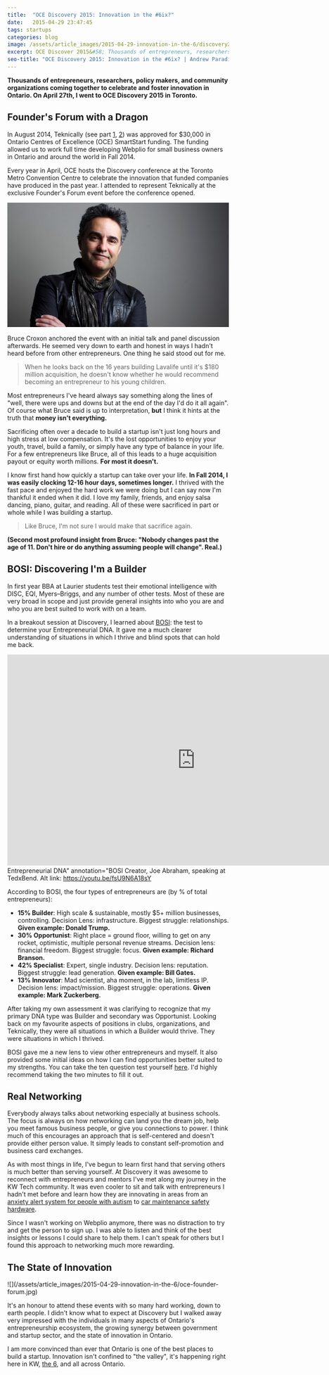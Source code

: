 ```yaml
---
title:  "OCE Discovery 2015: Innovation in the #6ix?"
date:   2015-04-29 23:47:45
tags: startups
categories: blog
image: /assets/article_images/2015-04-29-innovation-in-the-6/discovery2015.jpg
excerpt: OCE Discover 2015&#58; Thousands of entrepreneurs, researchers, policy makers, & community organizations together to celebrate and foster innovation in Ontario.
seo-title: "OCE Discovery 2015: Innovation in the #6ix? | Andrew Paradi"
---
```


**Thousands of entrepreneurs, researchers, policy makers, and community organizations coming together to celebrate and foster innovation in Ontario. On April 27th, I went to OCE Discovery 2015 in Toronto.**

<h2>Founder's Forum with a Dragon</h2>
In August 2014, Teknically (see part <a href="/blog/the-389-day-laurier-bba/">1</a>, <a href="/blog/the-dream-fades/">2</a>) was approved for $30,000 in Ontario Centres of Excellence (OCE) SmartStart funding. The funding allowed us to work full time developing Webplio for small business owners in Ontario and around the world in Fall 2014.

Every year in April, OCE hosts the Discovery conference at the Toronto Metro Convention Centre to celebrate the innovation that funded companies have produced in the past year. I attended to represent Teknically at the exclusive Founder's Forum event before the conference opened.

![Bruce Croxon: Founder of Lavalife, Dragon on Dragon's Den Season 6-8. Photo: <a href='http://www.techvibes.com/blog/why-bruce-croxon-dragons-den-2014-03-17' target='_blank'>TechVibes</a>](/assets/article_images/2015-04-29-innovation-in-the-6/Croxon_Bruce.jpg)

Bruce Croxon anchored the event with an initial talk and panel discussion afterwards. He seemed very down to earth and honest in ways I hadn't heard before from other entrepreneurs. One thing he said stood out for me.

>When he looks back on the 16 years building Lavalife until it's $180 million acquisition, he doesn't know whether he would recommend becoming an entrepreneur to his young children.

Most entrepreneurs I've heard always say something along the lines of "well, there were ups and downs but at the end of the day I'd do it all again". Of course what Bruce said is up to interpretation, <strong>but</strong> I think it hints at the truth that <strong>money isn't everything.</strong>

Sacrificing often over a decade to build a startup isn't just long hours and high stress at low compensation. It's the lost opportunities to enjoy your youth, travel, build a family, or simply have any type of balance in your life. For a few entrepreneurs like Bruce, all of this leads to a huge acquisition payout or equity worth millions. <strong>For most it doesn't. </strong>

I know first hand how quickly a startup can take over your life. <strong>In Fall 2014, I was easily clocking 12-16 hour days, sometimes longer.</strong> I thrived with the fast pace and enjoyed the hard work we were doing but I can say now I'm thankful it ended when it did. I love my family, friends, and enjoy salsa dancing, piano, guitar, and reading. All of these were sacrificed in part or whole while I was building a startup.

>Like Bruce, I'm not sure I would make that sacrifice again.

<strong>(Second most profound insight from Bruce: "Nobody changes past the age of 11. Don't hire or do anything assuming people will change". Real.)</strong>

<h2>BOSI: Discovering I'm a Builder</h2>
In first year BBA at Laurier students test their emotional intelligence with DISC, EQI, Myers–Briggs, and any number of other tests. Most of these are very broad in scope and just provide general insights into who you are and who you are best suited to work with on a team.

In a breakout session at Discovery, I learned about <a href="https://www.bosidna.com/" target="_blank">BOSI</a>: the test to determine your Entrepreneurial DNA. It gave me a much clearer understanding of situations in which I thrive and blind spots that can hold me back.

<iframe width="853" height="480" src="https://www.youtube-nocookie.com/embed/fsU9N6A18sY?rel=0" frameborder="0" allowfullscreen></iframe><figcaption>Entrepreneurial DNA" annotation="BOSI Creator, Joe Abraham, speaking at TedxBend. Alt link: <a href="https://youtu.be/fsU9N6A18sY">https://youtu.be/fsU9N6A18sY</a></figcaption>

According to BOSI, the four types of entrepreneurs are (by % of total entrepreneurs):

- <strong>15%	Builder</strong>: High scale & sustainable, mostly $5+ million businesses, controlling. Decision Lens: infrastructure. Biggest struggle: relationships. <strong>Given example: Donald Trump.</strong>
- <strong>30% Opportunist</strong>: Right place = ground floor, willing to get on any rocket, optimistic, multiple personal revenue streams. Decision lens: financial freedom. Biggest struggle: focus. <strong>Given example: Richard Branson.</strong>
- <strong>42% Specialist</strong>: Expert, single industry. Decision lens: reputation. Biggest struggle: lead generation. <strong>Given example: Bill Gates.</strong>
- <strong>13% Innovator</strong>: Mad scientist, aha moment, in the lab, limitless IP. Decision lens: impact/mission. Biggest struggle: operations. <strong>Given example: Mark Zuckerberg.</strong>

After taking my own assessment it was clarifying to recognize that my primary DNA type was Builder and secondary was Opportunist. Looking back on my favourite aspects of positions in clubs, organizations, and Teknically, they were all situations in which a Builder would thrive. They were situations in which I thrived.

BOSI gave me a new lens to view other entrepreneurs and myself. It also provided some initial ideas on how I can find opportunities better suited to my strengths. You can take the ten question test yourself <a href="https://www.bosidna.com/" target="_blank">here</a>. I'd highly recommend taking the two minutes to fill it out.

<h2>Real Networking</h2>
Everybody always talks about networking especially at business schools. The focus is always on how networking can land you the dream job, help you meet famous business people, or give you connections to power. I think much of this encourages an approach that is self-centered and doesn't provide either person value. It simply leads to constant self-promotion and business card exchanges.

As with most things in life, I've begun to learn first hand that serving others is much better than serving yourself. At Discovery it was awesome to reconnect with entrepreneurs and mentors I've met along my journey in the KW Tech community. It was even cooler to sit and talk with entrepreneurs I hadn't met before and learn how they are innovating in areas from an <a href="http://dymaxiainc.com/" target="_blank">anxiety alert system for people with autism</a> to <a href="http://www.shocklock.ca/#/" target="_blank">car maintenance safety hardware</a>. 

Since I wasn't working on Webplio anymore, there was no distraction to try and get the person to sign up. I was able to listen and think of the best insights or lessons I could share to help them. I can't speak for others but I found this approach to networking much more rewarding.

<h2>The State of Innovation</h2>
![](/assets/article_images/2015-04-29-innovation-in-the-6/oce-founder-forum.jpg)

It's an honour to attend these events with so many hard working, down to earth people. I didn't know what to expect at Discovery but I walked away very impressed with the individuals in many aspects of Ontario's entrepreneurship ecosystem, the growing synergy between government and startup sector, and the state of innovation in Ontario.

I am more convinced than ever that Ontario is one of the best places to build a startup. Innovation isn't confined to "the valley", it's happening right here in KW, <a href="https://youtu.be/fxTyS-aqdLE?t=8s" target="_blank">the 6</a>, and all across Ontario.

